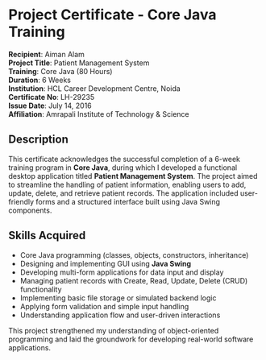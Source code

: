 # Project Certificate - Core Java Training

**Recipient**: Aiman Alam  
**Project Title**: Patient Management System  
**Training**: Core Java (80 Hours)  
**Duration**: 6 Weeks  
**Institution**: HCL Career Development Centre, Noida  
**Certificate No**: LH-29235  
**Issue Date**: July 14, 2016  
**Affiliation**: Amrapali Institute of Technology & Science  

## Description

This certificate acknowledges the successful completion of a 6-week training program in **Core Java**, during which I developed a functional desktop application titled **Patient Management System**.
The project aimed to streamline the handling of patient information, enabling users to add, update, delete, and retrieve patient records. The application included user-friendly forms and a structured interface built using Java Swing components.

## Skills Acquired

- Core Java programming (classes, objects, constructors, inheritance)  
- Designing and implementing GUI using **Java Swing**  
- Developing multi-form applications for data input and display  
- Managing patient records with Create, Read, Update, Delete (CRUD) functionality  
- Implementing basic file storage or simulated backend logic  
- Applying form validation and simple input handling  
- Understanding application flow and user-driven interactions  

This project strengthened my understanding of object-oriented programming and laid the groundwork for developing real-world software applications.
